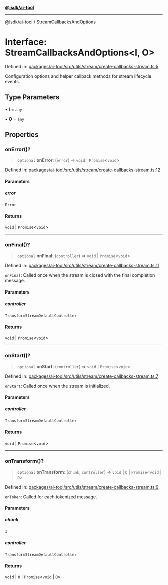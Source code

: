 [**@isdk/ai-tool**](../README.md)

***

[@isdk/ai-tool](../globals.md) / StreamCallbacksAndOptions

# Interface: StreamCallbacksAndOptions\<I, O\>

Defined in: [packages/ai-tool/src/utils/stream/create-callbacks-stream.ts:5](https://github.com/isdk/ai-tool.js/blob/b0ee9498dddfa5222989cf00502bb34c601df743/src/utils/stream/create-callbacks-stream.ts#L5)

Configuration options and helper callback methods for stream lifecycle events.

## Type Parameters

• **I** = `any`

• **O** = `any`

## Properties

### onError()?

> `optional` **onError**: (`error`) => `void` \| `Promise`\<`void`\>

Defined in: [packages/ai-tool/src/utils/stream/create-callbacks-stream.ts:12](https://github.com/isdk/ai-tool.js/blob/b0ee9498dddfa5222989cf00502bb34c601df743/src/utils/stream/create-callbacks-stream.ts#L12)

#### Parameters

##### error

`Error`

#### Returns

`void` \| `Promise`\<`void`\>

***

### onFinal()?

> `optional` **onFinal**: (`controller`) => `void` \| `Promise`\<`void`\>

Defined in: [packages/ai-tool/src/utils/stream/create-callbacks-stream.ts:11](https://github.com/isdk/ai-tool.js/blob/b0ee9498dddfa5222989cf00502bb34c601df743/src/utils/stream/create-callbacks-stream.ts#L11)

`onFinal`: Called once when the stream is closed with the final completion message.

#### Parameters

##### controller

`TransformStreamDefaultController`

#### Returns

`void` \| `Promise`\<`void`\>

***

### onStart()?

> `optional` **onStart**: (`controller`) => `void` \| `Promise`\<`void`\>

Defined in: [packages/ai-tool/src/utils/stream/create-callbacks-stream.ts:7](https://github.com/isdk/ai-tool.js/blob/b0ee9498dddfa5222989cf00502bb34c601df743/src/utils/stream/create-callbacks-stream.ts#L7)

`onStart`: Called once when the stream is initialized.

#### Parameters

##### controller

`TransformStreamDefaultController`

#### Returns

`void` \| `Promise`\<`void`\>

***

### onTransform()?

> `optional` **onTransform**: (`chunk`, `controller`) => `void` \| `O` \| `Promise`\<`void` \| `O`\>

Defined in: [packages/ai-tool/src/utils/stream/create-callbacks-stream.ts:9](https://github.com/isdk/ai-tool.js/blob/b0ee9498dddfa5222989cf00502bb34c601df743/src/utils/stream/create-callbacks-stream.ts#L9)

`onToken`: Called for each tokenized message.

#### Parameters

##### chunk

`I`

##### controller

`TransformStreamDefaultController`

#### Returns

`void` \| `O` \| `Promise`\<`void` \| `O`\>
